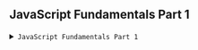 ## JavaScript Fundamentals Part 1


<details>
<summary><code>JavaScript Fundamentals Part 1</code></summary>

### What is Javascript?

Javascript is a high-level object-oriented , multi-paradigm programming language.
![image](https://github.com/user-attachments/assets/d9d35a23-02fe-40e8-a526-29616cf9dac1)
 
### Role of Javascript in web development
![image](https://github.com/user-attachments/assets/5c3112bb-7b27-4d51-bf79-0ef6bcc1a1dc)
![image](https://github.com/user-attachments/assets/41a4f1c8-c0b0-4070-9bec-346db0f540af)

## Data types
 ![image](https://github.com/user-attachments/assets/89c2cace-0999-4197-933b-6fc2dc2532fc)
 
### The 7 Primitive Data Types
- Number: Floating point number -> Used for decimals and integers  ``` js let age=25; ```
- String: Sequence of characters -> Used for text ``` let firstName="John"; ```
- Boolean: Logical type that can be only ture or false -. Used for talking decisions ```js let fullAge=ture; ```
- Undefined: Value taken by a variable that is not yet defined ('empty value') -> ```js let children; ```
- Null: Also means 'empty value'
- Symbol(ES2020): Value that is unique and cannot be changed [Not usefull for now]
- BigInt(ES2020): Large integers that the Number type can hold

### Dynamic typing:
- <strong>Javascript has dynamic typing: </strong>We do not have to manually define that data type of the value stored in variable(value has type, Not variable!). Instead, data types are determine automatically.
  
</details>




      

